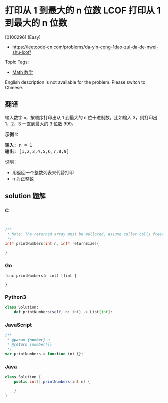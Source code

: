 # 打印从 1 到最大的 n 位数 LCOF 打印从 1 到最大的 n 位数

[0100296] (Easy)

- https://leetcode-cn.com/problems/da-yin-cong-1dao-zui-da-de-nwei-shu-lcof/

Topic Tags:

- [Math 数学](https://leetcode-cn.com/tag/math/)

English description is not available for the problem. Please switch to Chinese.

## 翻译

输入数字 `n`，按顺序打印出从 1 到最大的 n 位十进制数。比如输入 3，则打印出 1、2、3 一直到最大的 3 位数 999。

**示例 1:**

<pre><strong>输入:</strong> n = 1
<strong>输出:</strong> [1,2,3,4,5,6,7,8,9]
</pre>

说明：

- 用返回一个整数列表来代替打印
- n 为正整数

## solution 题解

### C

```c


/**
 * Note: The returned array must be malloced, assume caller calls free().
 */
int* printNumbers(int n, int* returnSize){

}


```

### Go

```golang
func printNumbers(n int) []int {

}
```

### Python3

```python
class Solution:
    def printNumbers(self, n: int) -> List[int]:
```

### JavaScript

```javascript
/**
 * @param {number} n
 * @return {number[]}
 */
var printNumbers = function (n) {};
```

### Java

```java
class Solution {
    public int[] printNumbers(int n) {

    }
}
```
